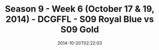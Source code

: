 ---
title: Season 9 - Week 6 (October 17 & 19, 2014) - DCGFFL - S09 Royal Blue vs S09
  Gold
teams-score:
- team: _teams/s09-royal-blue-these-hoes-aint-royal.md
  score:
- team: _teams/s09-gold.md
  score: 8
mvp: Tyler Fox (Royal), Baxter O'Brien (Gold)
game-ball: N/A
season: 9
week: 6
date: '2014-10-20T02:22:03'
pageid: season-9-week-6-4468-vs-4457
---